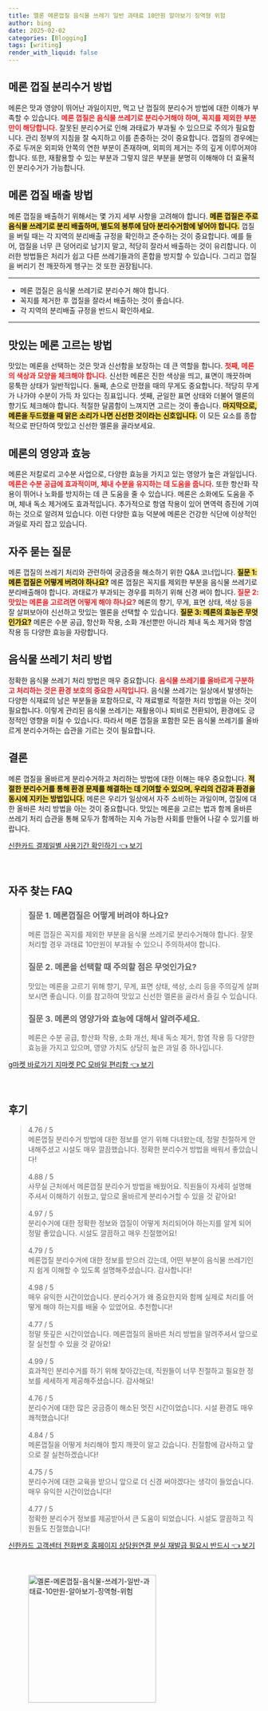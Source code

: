 ```yaml
---
title: 멜론 메론껍질 음식물 쓰레기 일반 과태료 10만원 알아보기 징역형 위험
author: bing
date: 2025-02-02
categories: [Blogging]
tags: [writing]
render_with_liquid: false
---
```



<h2 id='메론 껍질 분리수거 방법'>메론 껍질 분리수거 방법</h2>

<p>메론은 맛과 영양이 뛰어난 과일이지만, 먹고 난 껍질의 분리수거 방법에 대한 이해가 부족할 수 있습니다. <b><span style="color: #ee2323;">메론 껍질은 음식물 쓰레기로 분리수거해야 하며, 꼭지를 제외한 부분만이 해당합니다.</span></b> 잘못된 분리수거로 인해 과태료가 부과될 수 있으므로 주의가 필요합니다. 관리 정부의 지침을 잘 숙지하고 이를 존중하는 것이 중요합니다. 껍질의 경우에는 주로 두꺼운 외피와 안쪽의 연한 부분이 존재하며, 외피의 제거는 주의 깊게 이루어져야 합니다. 또한, 재활용할 수 있는 부분과 그렇지 않은 부분을 분명히 이해해야 더 효율적인 분리수거가 가능합니다.</p>

<h2 id='메론 껍질 배출 방법'>메론 껍질 배출 방법</h2>

<p>메론 껍질을 배출하기 위해서는 몇 가지 세부 사항을 고려해야 합니다. <b><span style="background-color: #ffe066;">메론 껍질은 주로 음식물 쓰레기로 분리 배출하며, 별도의 봉투에 담아 분리수거함에 넣어야 합니다.</span></b> 껍질을 버릴 때는 각 지역의 분리배출 규정을 확인하고 준수하는 것이 중요합니다. 예를 들어, 껍질을 너무 큰 덩어리로 남기지 말고, 적당히 잘라서 배출하는 것이 유리합니다. 이러한 방법들은 처리가 쉽고 다른 쓰레기들과의 혼합을 방지할 수 있습니다. 그리고 껍질을 버리기 전 깨끗하게 헹구는 것 또한 권장됩니다.</p>

<hr />

<ul>
    <li>메론 껍질은 음식물 쓰레기로 분리수거 해야 합니다.</li>
    <li>꼭지를 제거한 후 껍질을 잘라서 배출하는 것이 좋습니다.</li>
    <li>각 지역의 분리배출 규정을 반드시 확인하세요.</li>
</ul>

<hr />

<h2 id='맛있는 메론 고르는 방법'>맛있는 메론 고르는 방법</h2>

<p>맛있는 메론을 선택하는 것은 맛과 신선함을 보장하는 데 큰 역할을 합니다. <b><span style="color: #ee2323;">첫째, 메론의 색상과 모양을 체크해야 합니다.</span></b> 신선한 메론은 진한 색상을 띄고, 표면이 깨끗하며 뭉툭한 상태가 일반적입니다. 둘째, 손으로 만졌을 때의 무게도 중요합니다. 적당히 무게가 나가야 수분이 가득 차 있다는 징표입니다. 셋째, 균일한 표면 상태와 더불어 멜론의 향기도 체크해야 합니다. 적절한 달콤함이 느껴지면 고르는 것이 좋습니다. <b><span style="background-color: #ffe066;">마지막으로, 메론을 두드렸을 때 맑은 소리가 나면 신선한 것이라는 신호입니다.</span></b> 이 모든 요소를 종합적으로 판단하여 맛있고 신선한 멜론을 골라보세요.</p>

<h2 id='메론의 영양과 효능'>메론의 영양과 효능</h2>

<p>메론은 저칼로리 고수분 사업으로, 다양한 효능을 가지고 있는 영양가 높은 과일입니다. <b><span style="color: #ee2323;">메론은 수분 공급에 효과적이며, 체내 수분을 유지하는 데 도움을 줍니다.</span></b> 또한 항산화 작용이 뛰어나 노화를 방지하는 데 큰 도움을 줄 수 있습니다. 메론은 소화에도 도움을 주며, 체내 독소 제거에도 효과적입니다. 추가적으로 항염 작용이 있어 면역력 증진에 기여하는 것으로 알려져 있습니다. 이런 다양한 효능 덕분에 메론은 건강한 식단에 이상적인 과일로 자리 잡고 있습니다.</p>

<h2 id='자주 묻는 질문'>자주 묻는 질문</h2>

<p>메론 껍질의 쓰레기 처리와 관련하여 궁금증을 해소하기 위한 Q&A 코너입니다. <b><span style="background-color: #ffe066;">질문 1: 메론 껍질은 어떻게 버려야 하나요?</span></b> 메론 껍질은 꼭지를 제외한 부분을 음식물 쓰레기로 분리배출해야 합니다. 과태료가 부과되는 경우를 피하기 위해 신경 써야 합니다. <b><span style="color: #ee2323;">질문 2: 맛있는 메론을 고르려면 어떻게 해야 하나요?</span></b> 메론의 향기, 무게, 표면 상태, 색상 등을 잘 살펴보아야 신선하고 맛있는 멜론을 선택할 수 있습니다. <b><span style="background-color: #ffe066;">질문 3: 메론의 효능은 무엇인가요?</span></b> 메론은 수분 공급, 항산화 작용, 소화 개선뿐만 아니라 체내 독소 제거와 항염 작용 등 다양한 효능을 자랑합니다.</p>

<h2 id='음식물 쓰레기 처리 방법'>음식물 쓰레기 처리 방법</h2>

<p>정확한 음식물 쓰레기 처리 방법은 매우 중요합니다. <b><span style="color: #ee2323;">음식물 쓰레기를 올바르게 구분하고 처리하는 것은 환경 보호의 중요한 시작입니다.</span></b> 음식물 쓰레기는 일상에서 발생하는 다양한 식재료의 남은 부분들을 포함하므로, 각 재료별로 적절한 처리 방법을 아는 것이 필요합니다. 이렇게 관리된 음식물 쓰레기는 재활용이나 퇴비로 전환되어, 환경에도 긍정적인 영향을 미칠 수 있습니다. 따라서 메론 껍질을 포함한 모든 음식물 쓰레기를 올바르게 분리수거하는 습관을 기르는 것이 필요합니다.</p>

<h2 id='결론'>결론</h2>

<p>메론 껍질을 올바르게 분리수거하고 처리하는 방법에 대한 이해는 매우 중요합니다. <b><span style="background-color: #ffe066;">적절한 분리수거를 통해 환경 문제를 해결하는 데 기여할 수 있으며, 우리의 건강과 환경을 동시에 지키는 방법입니다.</span></b> 메론은 우리가 일상에서 자주 소비하는 과일이며, 껍질에 대한 올바른 처리 방법을 아는 것이 중요합니다. 맛있는 메론을 고르는 법과 함께 올바른 쓰레기 처리 습관을 통해 모두가 함께하는 지속 가능한 사회를 만들어 나갈 수 있기를 바랍니다.</p>


<p><a class="click-button" title="신한카드 결제일별 사용기간 확인하기" href="https://blackassets.github.io/posts/%EC%8B%A0%ED%95%9C%EC%B9%B4%EB%93%9C-%EA%B2%B0%EC%A0%9C%EC%9D%BC%EB%B3%84-%EC%82%AC%EC%9A%A9%EA%B8%B0%EA%B0%84-%ED%99%95%EC%9D%B8%ED%95%98%EA%B8%B0/" rel="dofollow">신한카드 결제일별 사용기간 확인하기 👈 보기</a></p><br>
<h2 id='자주_찾는_FAQ'>자주 찾는 FAQ</h2>
<div itemscope="" itemtype="https://schema.org/FAQPage"> 
<blockquote> 
<div itemscope="" itemprop="mainEntity" itemtype="https://schema.org/Question"> 
<h3 itemprop="name">질문 1. 메론껍질은 어떻게 버려야 하나요?</h3> 
<div itemscope="" itemprop="acceptedAnswer" itemtype="https://schema.org/Answer"> 
<span itemprop="text"> <p>메론 껍질은 꼭지를 제외한 부분을 음식물 쓰레기로 분리수거해야 합니다. 잘못 처리할 경우 과태료 10만원이 부과될 수 있으니 주의하셔야 합니다.</p> </span> 
</div> 
</div> 

<div itemscope="" itemprop="mainEntity" itemtype="https://schema.org/Question"> 
<h3 itemprop="name">질문 2. 메론을 선택할 때 주의할 점은 무엇인가요?</h3> 
<div itemscope="" itemprop="acceptedAnswer" itemtype="https://schema.org/Answer"> 
<span itemprop="text"> <p>맛있는 메론을 고르기 위해 향기, 무게, 표면 상태, 색상, 소리 등을 주의깊게 살펴보시면 좋습니다. 이를 참고하여 맛있고 신선한 멜론을 골라서 즐길 수 있습니다.</p> </span> 
</div> 
</div> 

<div itemscope="" itemprop="mainEntity" itemtype="https://schema.org/Question"> 
<h3 itemprop="name">질문 3. 메론의 영양가와 효능에 대해서 알려주세요.</h3> 
<div itemscope="" itemprop="acceptedAnswer" itemtype="https://schema.org/Answer"> 
<span itemprop="text"> <p>메론은 수분 공급, 항산화 작용, 소화 개선, 체내 독소 제거, 항염 작용 등 다양한 효능을 가지고 있으며, 영양 가치도 상당히 높은 과일 중 하나입니다.</p> </span> 
</div> 
</div> 
</blockquote> 
</div>
<p><a class="click-button" title="g마켓 바로가기 지마켓 PC 모바일 편리함" href="https://blackassets.github.io/posts/g%EB%A7%88%EC%BC%93-%EB%B0%94%EB%A1%9C%EA%B0%80%EA%B8%B0-%EC%A7%80%EB%A7%88%EC%BC%93-PC-%EB%AA%A8%EB%B0%94%EC%9D%BC-%ED%8E%B8%EB%A6%AC%ED%95%A8/" rel="dofollow">g마켓 바로가기 지마켓 PC 모바일 편리함 👈 보기</a></p><br>
<h2 id='후기'>후기</h2>
<div itemscope itemtype="https://schema.org/Product">
  <blockquote>
  <div itemprop="review" itemscope itemtype="https://schema.org/Review">
      <div itemprop="reviewRating" itemscope itemtype="https://schema.org/Rating"> <span itemprop="ratingValue">4.76</span> / <span itemprop="bestRating">5</span> </div>
      <span itemprop="reviewBody">메론껍질 분리수거 방법에 대한 정보를 얻기 위해 다녀왔는데, 정말 친절하게 안내해주셨고 시설도 매우 깔끔했습니다. 정확한 분리수거 방법을 배워서 좋았습니다!</span>
  </div>
  <br>
  <div itemprop="review" itemscope itemtype="https://schema.org/Review">
      <div itemprop="reviewRating" itemscope itemtype="https://schema.org/Rating"> <span itemprop="ratingValue">4.88</span> / <span itemprop="bestRating">5</span> </div>
      <span itemprop="reviewBody">사무실 근처에서 메론껍질 분리수거 방법을 배웠어요. 직원들이 자세히 설명해 주셔서 이해하기 쉬웠고, 앞으로 올바르게 분리수거할 수 있을 것 같아요!</span>
  </div>
  <br>
  <div itemprop="review" itemscope itemtype="https://schema.org/Review">
      <div itemprop="reviewRating" itemscope itemtype="https://schema.org/Rating"> <span itemprop="ratingValue">4.97</span> / <span itemprop="bestRating">5</span> </div>
      <span itemprop="reviewBody">분리수거에 대한 정확한 정보와 껍질이 어떻게 처리되어야 하는지를 알게 되어 정말 좋았습니다. 시설도 깔끔하고 매우 친절했어요!</span>
  </div>
  <br>
  <div itemprop="review" itemscope itemtype="https://schema.org/Review">
      <div itemprop="reviewRating" itemscope itemtype="https://schema.org/Rating"> <span itemprop="ratingValue">4.79</span> / <span itemprop="bestRating">5</span> </div>
      <span itemprop="reviewBody">메론껍질 분리수거에 대한 정보를 받으러 갔는데, 어떤 부분이 음식물 쓰레기인지 쉽게 이해할 수 있도록 설명해주셨습니다. 감사합니다!</span>
  </div>
  <br>
  <div itemprop="review" itemscope itemtype="https://schema.org/Review">
      <div itemprop="reviewRating" itemscope itemtype="https://schema.org/Rating"> <span itemprop="ratingValue">4.98</span> / <span itemprop="bestRating">5</span> </div>
      <span itemprop="reviewBody">매우 유익한 시간이었습니다. 분리수거가 왜 중요한지와 함께 실제로 처리를 어떻게 해야 하는지를 배울 수 있었어요. 추천합니다!</span>
  </div>
  <br>
  <div itemprop="review" itemscope itemtype="https://schema.org/Review">
      <div itemprop="reviewRating" itemscope itemtype="https://schema.org/Rating"> <span itemprop="ratingValue">4.77</span> / <span itemprop="bestRating">5</span> </div>
      <span itemprop="reviewBody">정말 뜻깊은 시간이었습니다. 메론껍질의 올바른 처리 방법을 알려주셔서 앞으로 잘 실천할 수 있을 것 같아요!</span>
  </div>
  <br>
  <div itemprop="review" itemscope itemtype="https://schema.org/Review">
      <div itemprop="reviewRating" itemscope itemtype="https://schema.org/Rating"> <span itemprop="ratingValue">4.99</span> / <span itemprop="bestRating">5</span> </div>
      <span itemprop="reviewBody">효과적인 분리수거를 하기 위해 찾아갔는데, 직원들이 너무 친절하고 필요한 정보를 세세하게 제공해주셨습니다. 감사해요!</span>
  </div>
  <br>
  <div itemprop="review" itemscope itemtype="https://schema.org/Review">
      <div itemprop="reviewRating" itemscope itemtype="https://schema.org/Rating"> <span itemprop="ratingValue">4.76</span> / <span itemprop="bestRating">5</span> </div>
      <span itemprop="reviewBody">분리수거에 대한 많은 궁금증이 해소된 멋진 시간이었습니다. 시설 환경도 매우 쾌적했습니다!</span>
  </div>
  <br>
  <div itemprop="review" itemscope itemtype="https://schema.org/Review">
      <div itemprop="reviewRating" itemscope itemtype="https://schema.org/Rating"> <span itemprop="ratingValue">4.84</span> / <span itemprop="bestRating">5</span> </div>
      <span itemprop="reviewBody">메론껍질을 어떻게 처리해야 할지 깨끗이 알고 갔습니다. 친절함에 감사하고 앞으로 잘 실천하겠습니다!</span>
  </div>
  <br>
  <div itemprop="review" itemscope itemtype="https://schema.org/Review">
      <div itemprop="reviewRating" itemscope itemtype="https://schema.org/Rating"> <span itemprop="ratingValue">4.75</span> / <span itemprop="bestRating">5</span> </div>
      <span itemprop="reviewBody">분리수거에 대한 교육을 받으니 앞으로 더 신경 써야겠다는 생각이 들었습니다. 매우 유익한 시간이었습니다!</span>
  </div>
  <br>
  <div itemprop="review" itemscope itemtype="https://schema.org/Review">
      <div itemprop="reviewRating" itemscope itemtype="https://schema.org/Rating"> <span itemprop="ratingValue">4.77</span> / <span itemprop="bestRating">5</span> </div>
      <span itemprop="reviewBody">정확한 분리수거 정보를 제공받아서 큰 도움이 되었습니다. 시설도 깔끔하고 직원들도 친절했습니다!</span>
  </div>
  </blockquote>
</div>
<p><a class="click-button" title="신한카드 고객센터 전화번호 홈페이지 상담원연결 분실 재발급 필요시 반드시" href="https://blackassets.github.io/posts/%EC%8B%A0%ED%95%9C%EC%B9%B4%EB%93%9C-%EA%B3%A0%EA%B0%9D%EC%84%BC%ED%84%B0-%EC%A0%84%ED%99%94%EB%B2%88%ED%98%B8-%ED%99%88%ED%8E%98%EC%9D%B4%EC%A7%80-%EC%83%81%EB%8B%B4%EC%9B%90%EC%97%B0%EA%B2%B0-%EB%B6%84%EC%8B%A4-%EC%9E%AC%EB%B0%9C%EA%B8%89-%ED%95%84%EC%9A%94%EC%8B%9C-%EB%B0%98%EB%93%9C%EC%8B%9C/" rel="dofollow">신한카드 고객센터 전화번호 홈페이지 상담원연결 분실 재발급 필요시 반드시 👈 보기</a></p><br>
<figure class="image"><img src="https://blackassets.github.io/assets/img/thumbnail/멜론-메론껍질-음식물-쓰레기-일반-과태료-10만원-알아보기-징역형-위험.webp" alt="멜론-메론껍질-음식물-쓰레기-일반-과태료-10만원-알아보기-징역형-위험" width="256" height="256"></figure>